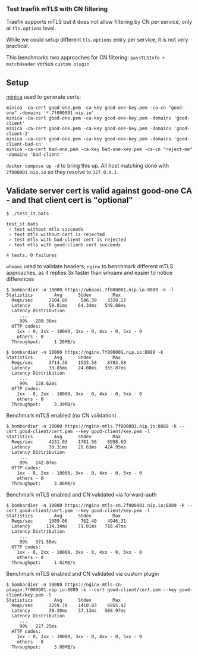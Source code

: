 ### Test traefik mTLS with CN filtering

Traefik supports mTLS but it does not allow filtering by CN per service, only at `tls.options` level.

While we could setup different `tls.options` entry per service, it is not very practical.

This benchmarks two approaches for CN filtering: `passTLSInfo + matchHeader` versus `custom plugin`

## Setup

[minica](https://github.com/fopina/minica/releases/tag/v1.0.2-1) used to generate certs:

```
minica -ca-cert good-one.pem -ca-key good-one-key.pem -ca-cn "good-one" -domains '*.7f000001.nip.io'
minica -ca-cert good-one.pem -ca-key good-one-key.pem -domains 'good-client'
minica -ca-cert good-one.pem -ca-key good-one-key.pem -domains 'good-client-2'
minica -ca-cert good-one.pem -ca-key good-one-key.pem -domains 'good-client-bad-cn'
minica -ca-cert bad-one.pem -ca-key bad-one-key.pem -ca-cn "reject-me" -domains 'bad-client'
```

`docker compose up -d` to bring this up. All host matching done with `7f000001.nip.io` so they resolve to `127.0.0.1`.

## Validate server cert is valid against good-one CA - and that client cert is "optional"

```
$ ./test_it.bats

test_it.bats
 ✓ test without mtls succeeds
 ✓ test mtls without cert is rejected
 ✓ test mtls with bad-client cert is rejected
 ✓ test mtls with good-client cert succeeds

4 tests, 0 failures
```

`whoami` used to validate headers, `nginx` to benchmark different mTLS approaches, as it replies 3x faster than whoami and easier to notice differences

```
$ bombardier -n 10000 https://whoami.7f000001.nip.io:8889 -k -l
Statistics        Avg      Stdev        Max
  Reqs/sec      2104.09     586.39    3328.22
  Latency       59.01ms    64.34ms   549.66ms
  Latency Distribution
     ...
     99%   289.36ms
  HTTP codes:
    1xx - 0, 2xx - 10000, 3xx - 0, 4xx - 0, 5xx - 0
    others - 0
  Throughput:     1.26MB/s

$ bombardier -n 10000 https://nginx.7f000001.nip.io:8889 -k
Statistics        Avg      Stdev        Max
  Reqs/sec      3714.36    1533.58    8782.58
  Latency       33.85ms    24.08ms   355.87ms
  Latency Distribution
     ...
     99%   128.62ms
  HTTP codes:
    1xx - 0, 2xx - 10000, 3xx - 0, 4xx - 0, 5xx - 0
    others - 0
  Throughput:     3.39MB/s
```

Benchmark mTLS enabled (no CN validation)

```
$ bombardier -n 10000 https://nginx-mtls.7f000001.nip.io:8889 -k --cert good-client/cert.pem --key good-client/key.pem -l
Statistics        Avg      Stdev        Max
  Reqs/sec      4131.03    1781.56    8998.69
  Latency       30.31ms    28.63ms   424.95ms
  Latency Distribution
     ...
     99%   142.07ms
  HTTP codes:
    1xx - 0, 2xx - 10000, 3xx - 0, 4xx - 0, 5xx - 0
    others - 0
  Throughput:     3.86MB/s
```

Benchmark mTLS enabled and CN validated via forward-auth

```
$ bombardier -n 10000 https://nginx-mtls-cn.7f000001.nip.io:8889 -k --cert good-client/cert.pem --key good-client/key.pem -l
Statistics        Avg      Stdev        Max
  Reqs/sec      1089.06     762.40    4946.31
  Latency      114.34ms    71.01ms   716.47ms
  Latency Distribution
     ...
     99%   371.55ms
  HTTP codes:
    1xx - 0, 2xx - 10000, 3xx - 0, 4xx - 0, 5xx - 0
    others - 0
  Throughput:     1.02MB/s
```

Benchmark mTLS enabled and CN validated via custom plugin

```
$ bombardier -n 10000 https://nginx-mtls-cn-plugin.7f000001.nip.io:8889 -k --cert good-client/cert.pem --key good-client/key.pem -l
Statistics        Avg      Stdev        Max
  Reqs/sec      3259.70    1410.83    6955.92
  Latency       38.20ms    37.13ms   588.97ms
  Latency Distribution
     ...
     99%   227.25ms
  HTTP codes:
    1xx - 0, 2xx - 10000, 3xx - 0, 4xx - 0, 5xx - 0
    others - 0
  Throughput:     3.09MB/s
```